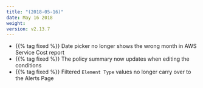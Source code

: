 ```yaml
---
title: "(2018-05-16)"
date: May 16 2018
weight:
version: v2.13.7
---
```


- {{% tag fixed %}} Date picker no longer shows the wrong month in AWS Service Cost report
- {{% tag fixed %}} The policy summary now updates when editing the conditions
- {{% tag fixed %}} Filtered `Element Type` values no longer carry over to the Alerts Page
